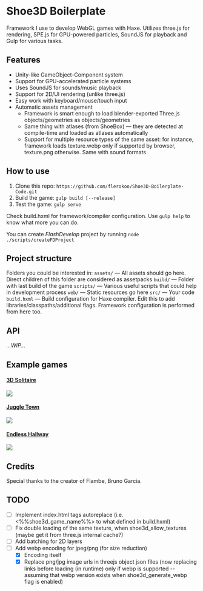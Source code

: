 # Shoe3D Boilerplate

Framework I use to develop WebGL games with Haxe. 
Utilizes three.js for rendering, SPE.js for GPU-powered particles, SoundJS for playback and Gulp for various tasks.


## Features

* Unity-like GameObject-Component system
* Support for GPU-accelerated particle systems
* Uses SoundJS for sounds/music playback
* Support for 2D/UI rendering (unlike three.js)
* Easy work with keyboard/mouse/touch input
* Automatic assets management
    * Framework is smart enough to load blender-exported Three.js objects/geometries as objects/geometries
    * Same thing with atlases (from ShoeBox) — they are detected at compile-time and loaded as atlases automatically 
    * Support for multiple resource types of the same asset: for instance, framework loads texture.webp only if supported by browser, texture.png otherwise. Same with sound formats

## How to use

1) Clone this repo: `https://github.com/flerokoo/Shoe3D-Boilerplate-Code.git` 
2) Build the game: `gulp build [--release]`
3) Test the game: `gulp serve`

Check build.hxml for framework/compiler configuration.
Use `gulp help` to know what more you can do.

You can create _FlashDevelop_ project by running `node ./scripts/createFDProject`

## Project structure

Folders you could be interested in:
`assets/` — All assets should go here. Direct children of this folder are considered as assetpacks
`build/` — Folder with last build of the game
`scripts/` — Various useful scripts that could help in development process
`web/` — Static resources go here
`src/` — Your code
`build.hxml` — Build configuration for Haxe compiler. Edit this to add libraries/classpaths/additional flags. Framework configuration is performed from here too.


## API

_...WIP..._

## Example games

#### [3D Solitaire](https://play.famobi.com/3d-solitaire)
![](http://shodiev.ru/img/games/solitaire.jpg)

#### [Juggle Town](https://www.youtube.com/watch?v=q-AoEeA231w&feature=youtu.be)
![](http://shodiev.ru/games/juggletown/thumb.png)

#### [Endless Hallway](https://www.youtube.com/watch?v=ZS5KA8Joz70)
![](http://shodiev.ru/games/endlesshallway/thumb.png)


## Credits
Special thanks to the creator of Flambe, Bruno Garcia.


## TODO
- [ ] Implement index.html tags autoreplace (i.e. <%%shoe3d_game_name%%> to what defined in build.hxml)
- [ ] Fix double loading of the same texture, when shoe3d_allow_textures (maybe get it from three.js internal cache?)
- [ ] Add batching for 2D layers
- [ ] Add webp encoding for jpeg/png (for size reduction)
    - [x] Encoding itself
    - [x] Replace png/jpg image urls in threejs object json files (now replacing links before loading (in runtime) only if webp is supported -- assuming that webp version exists when shoe3d_generate_webp flag is enabled)